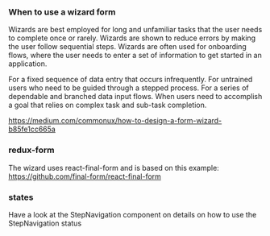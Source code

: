 ### When to use a wizard form

Wizards are best employed for long and unfamiliar tasks that the user needs to complete once or rarely. Wizards are shown to reduce errors by making the user follow sequential steps. Wizards are often used for onboarding flows, where the user needs to enter a set of information to get started in an application.

For a fixed sequence of data entry that occurs infrequently.
For untrained users who need to be guided through a stepped process.
For a series of dependable and branched data input flows.
When users need to accomplish a goal that relies on complex task and sub-task completion.

https://medium.com/commonux/how-to-design-a-form-wizard-b85fe1cc665a

### redux-form

The wizard uses react-final-form and is based on this example: https://github.com/final-form/react-final-form

### states

Have a look at the StepNavigation component on details on how to use the StepNavigation status
